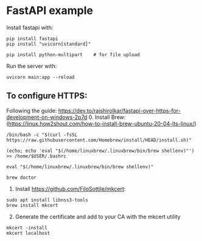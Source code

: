 # FastAPI example

Install fastapi with:
    
```
pip install fastapi
pip install "uvicorn[standard]"

pip install python-multipart    # for file upload
```

Run the server with:

```
uvicorn main:app --reload
```


## To configure HTTPS:

Following the guide: https://dev.to/rajshirolkar/fastapi-over-https-for-development-on-windows-2p7d
0. Install Brew: (https://linux.how2shout.com/how-to-install-brew-ubuntu-20-04-lts-linux/)

```
/bin/bash -c "$(curl -fsSL https://raw.githubusercontent.com/Homebrew/install/HEAD/install.sh)"

(echo; echo 'eval "$(/home/linuxbrew/.linuxbrew/bin/brew shellenv)"') >> /home/$USER/.bashrc

eval "$(/home/linuxbrew/.linuxbrew/bin/brew shellenv)"

brew doctor
```

1. Install https://github.com/FiloSottile/mkcert:
```
sudo apt install libnss3-tools
brew install mkcert
```

2. Generate the certificate and add to your CA with the mkcert utility
```
mkcert -install
mkcert localhost
```

